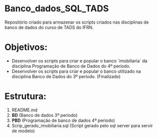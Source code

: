 # Banco_dados_SQL_TADS
Repositório criado para armazenar os scripts criados nas disciplinas de banco de dados do curso de TADS do IFRN.

# Objetivos:
* Desenvolver os scripts para criar e popular o banco ´imobiliaria´ da disciplina Programação de Banco de Dados do 4º período.
* Desenvolver os scripts para criar e popular o banco utilizado na disciplina Banco de Dados do 3º período. (Finalizado)

# Estrutura:
1. README.md
2. **BD** (Banco de dados 3º periodo)
3. **PBD** (Programação de banco de dados 4º periodo)
  1. Scrip_gerado_imobiliaria.sql (Script gerado pelo sql server para servir de modelo)
